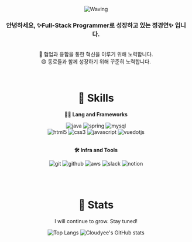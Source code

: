 <div align="center">

![Waving](https://capsule-render.vercel.app/api?type=waving&height=200&text=Hi😄%20This%20is%20정경연%20&fontAlign=40&fontAlignY=40&color=gradient)
  
###  안녕하세요, ✨Full-Stack Programmer로 성장하고 있는 정경연✨ 입니다.
<br>
 👀 협업과 융합을 통한 혁신을 이루기 위해 노력합니다. <br>
 😄 동료들과 함께 성장하기 위해 꾸준히 노력합니다.
<br><br><br>

# 🦾 Skills
**🧑‍💻 Lang and Frameworks**
<br>

![java](https://img.shields.io/badge/java-ffffff.svg?&style=for-the-badge&logo=openjdk&logoColor=black)
![spring](https://img.shields.io/badge/spring-6DB33F.svg?&style=for-the-badge&logo=spring&logoColor=white)
![mysql](https://img.shields.io/badge/mysql-4479A1.svg?&style=for-the-badge&logo=mysql&logoColor=white)
<br>
![html5](https://img.shields.io/badge/html5-E34F26.svg?&style=for-the-badge&logo=html5&logoColor=white)
![css3](https://img.shields.io/badge/css3-1572B6.svg?&style=for-the-badge&logo=css3&logoColor=white)
![javascript](https://img.shields.io/badge/javascript-F7DF1E.svg?&style=for-the-badge&logo=javascript&logoColor=white)
![vuedotjs](https://img.shields.io/badge/vue.js-4FC08D.svg?&style=for-the-badge&logo=vuedotjs&logoColor=white)
<br><br>

**🛠️ Infra and Tools**
<br>

![git](https://img.shields.io/badge/git-F05032.svg?&style=for-the-badge&logo=git&logoColor=white)
![github](https://img.shields.io/badge/github-181717.svg?&style=for-the-badge&logo=github&logoColor=white)
![aws](https://img.shields.io/badge/aws-232F3E.svg?&style=for-the-badge&logo=amazonaws&logoColor=white)
![slack](https://img.shields.io/badge/slack-4A154B.svg?&style=for-the-badge&logo=slack&logoColor=white)
![notion](https://img.shields.io/badge/notion-000000.svg?&style=for-the-badge&logo=notion&logoColor=white)


<br><br>
  
# 📑 Stats
I will continue to grow. Stay tuned! <br>

![Top Langs](https://github-readme-stats.vercel.app/api/top-langs/?username=cloudyee&layout=compact&theme=radical&heigth)
![Cloudyee's GitHub stats](https://github-readme-stats.vercel.app/api?username=Cloudyee&show_icons=true&theme=radical)
<br>

</div>
<br><br>
